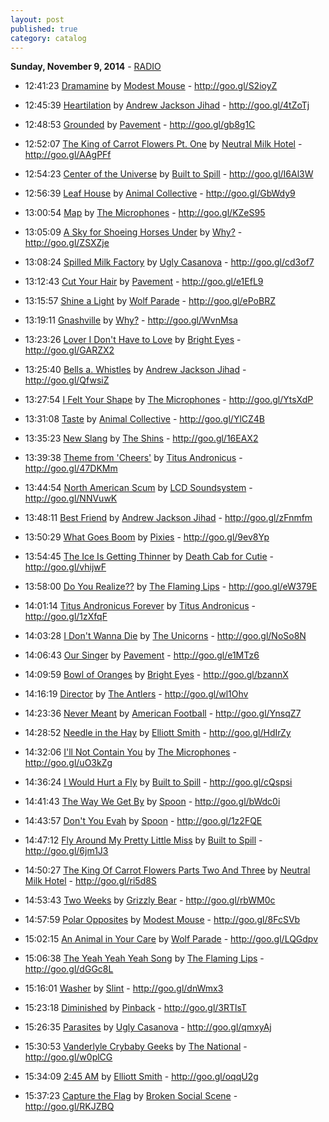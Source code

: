 ```yaml
---
layout: post
published: true
category: catalog
---
```


**Sunday, November  9, 2014** - [RADIO](/2014/11/09/Modest-Mouse-radio)

*   12:41:23  [Dramamine](http://goo.gl/4FavFh) by [Modest Mouse](http://www.last.fm/music/Modest+Mouse) - http://goo.gl/S2ioyZ

*   12:45:39  [Heartilation](http://goo.gl/U1IUXA) by [Andrew Jackson Jihad](http://www.last.fm/music/Andrew+Jackson+Jihad) - http://goo.gl/4tZoTj

*   12:48:53  [Grounded](http://goo.gl/XBb3cq) by [Pavement](http://www.last.fm/music/Pavement) - http://goo.gl/gb8g1C

*   12:52:07  [The King of Carrot Flowers Pt. One](http://goo.gl/bRZXlz) by [Neutral Milk Hotel](http://www.last.fm/music/Neutral+Milk+Hotel) - http://goo.gl/AAgPFf

*   12:54:23  [Center of the Universe](http://goo.gl/67COzS) by [Built to Spill](http://www.last.fm/music/Built+to+Spill) - http://goo.gl/I6Al3W

*   12:56:39  [Leaf House](http://goo.gl/RD0V0s) by [Animal Collective](http://www.last.fm/music/Animal+Collective) - http://goo.gl/GbWdy9

*   13:00:54  [Map](http://goo.gl/07I3jv) by [The Microphones](http://www.last.fm/music/The+Microphones) - http://goo.gl/KZeS95

*   13:05:09  [A Sky for Shoeing Horses Under](http://goo.gl/RgbLAT) by [Why?](http://www.last.fm/music/Why?) - http://goo.gl/ZSXZje

*   13:08:24  [Spilled Milk Factory](http://goo.gl/qpwUZe) by [Ugly Casanova](http://www.last.fm/music/Ugly+Casanova) - http://goo.gl/cd3of7

*   13:12:43  [Cut Your Hair](http://goo.gl/87qWS) by [Pavement](http://www.last.fm/music/Pavement) - http://goo.gl/e1EfL9

*   13:15:57  [Shine a Light](http://goo.gl/ZwjiXY) by [Wolf Parade](http://www.last.fm/music/Wolf+Parade) - http://goo.gl/ePoBRZ

*   13:19:11  [Gnashville](http://goo.gl/CxIQ1s) by [Why?](http://www.last.fm/music/Why?) - http://goo.gl/WvnMsa

*   13:23:26  [Lover I Don't Have to Love](http://goo.gl/FCjJDc) by [Bright Eyes](http://www.last.fm/music/Bright+Eyes) - http://goo.gl/GARZX2

*   13:25:40  [Bells a. Whistles](http://goo.gl/qVUxEM) by [Andrew Jackson Jihad](http://www.last.fm/music/Andrew+Jackson+Jihad) - http://goo.gl/QfwsiZ

*   13:27:54  [I Felt Your Shape](http://goo.gl/G85p46) by [The Microphones](http://www.last.fm/music/The+Microphones) - http://goo.gl/YtsXdP

*   13:31:08  [Taste](http://goo.gl/GyKGl4) by [Animal Collective](http://www.last.fm/music/Animal+Collective) - http://goo.gl/YlCZ4B

*   13:35:23  [New Slang](http://goo.gl/BkdUb) by [The Shins](http://www.last.fm/music/The+Shins) - http://goo.gl/16EAX2

*   13:39:38  [Theme from 'Cheers'](http://goo.gl/LeYpxa) by [Titus Andronicus](http://www.last.fm/music/Titus+Andronicus) - http://goo.gl/47DKMm

*   13:44:54  [North American Scum](http://goo.gl/DEHjbp) by [LCD Soundsystem](http://www.last.fm/music/LCD+Soundsystem) - http://goo.gl/NNVuwK

*   13:48:11  [Best Friend](http://goo.gl/DWUUif) by [Andrew Jackson Jihad](http://www.last.fm/music/Andrew+Jackson+Jihad) - http://goo.gl/zFnmfm

*   13:50:29  [What Goes Boom](http://goo.gl/0eK5Rj) by [Pixies](http://www.last.fm/music/Pixies) - http://goo.gl/9ev8Yp

*   13:54:45  [The Ice Is Getting Thinner](http://goo.gl/xx9XcD) by [Death Cab for Cutie](http://www.last.fm/music/Death+Cab+for+Cutie) - http://goo.gl/vhijwF

*   13:58:00  [Do You Realize??](http://goo.gl/Cx25H) by [The Flaming Lips](http://www.last.fm/music/The+Flaming+Lips) - http://goo.gl/eW379E

*   14:01:14  [Titus Andronicus Forever](http://goo.gl/9DfRII) by [Titus Andronicus](http://www.last.fm/music/Titus+Andronicus) - http://goo.gl/1zXfqF

*   14:03:28  [I Don't Wanna Die](http://goo.gl/iwL5iA) by [The Unicorns](http://www.last.fm/music/The+Unicorns) - http://goo.gl/NoSo8N

*   14:06:43  [Our Singer](http://goo.gl/8ifTUH) by [Pavement](http://www.last.fm/music/Pavement) - http://goo.gl/e1MTz6

*   14:09:59  [Bowl of Oranges](http://goo.gl/dII9X2) by [Bright Eyes](http://www.last.fm/music/Bright+Eyes) - http://goo.gl/bzannX

*   14:16:19  [Director](http://goo.gl/xNLbGa) by [The Antlers](http://www.last.fm/music/The+Antlers) - http://goo.gl/wl1Ohv

*   14:23:36  [Never Meant](http://goo.gl/AxGr0e) by [American Football](http://www.last.fm/music/American+Football) - http://goo.gl/YnsqZ7

*   14:28:52  [Needle in the Hay](http://goo.gl/N9crrw) by [Elliott Smith](http://www.last.fm/music/Elliott+Smith) - http://goo.gl/HdIrZy

*   14:32:06  [I'll Not Contain You](http://goo.gl/onUm1m) by [The Microphones](http://www.last.fm/music/The+Microphones) - http://goo.gl/uO3kZg

*   14:36:24  [I Would Hurt a Fly](http://goo.gl/jjGgEs) by [Built to Spill](http://www.last.fm/music/Built+to+Spill) - http://goo.gl/cQspsi

*   14:41:43  [The Way We Get By](http://goo.gl/y8GZqX) by [Spoon](http://www.last.fm/music/Spoon) - http://goo.gl/bWdc0i

*   14:43:57  [Don't You Evah](http://goo.gl/YKAPFW) by [Spoon](http://www.last.fm/music/Spoon) - http://goo.gl/1z2FQE

*   14:47:12  [Fly Around My Pretty Little Miss](http://goo.gl/AEPPjT) by [Built to Spill](http://www.last.fm/music/Built+to+Spill) - http://goo.gl/6jm1J3

*   14:50:27  [The King Of Carrot Flowers Parts Two And Three](http://goo.gl/doz7AU) by [Neutral Milk Hotel](http://www.last.fm/music/Neutral+Milk+Hotel) - http://goo.gl/ri5d8S

*   14:53:43  [Two Weeks](http://goo.gl/AkCA2) by [Grizzly Bear](http://www.last.fm/music/Grizzly+Bear) - http://goo.gl/rbWM0c

*   14:57:59  [Polar Opposites](http://goo.gl/G6fSMn) by [Modest Mouse](http://www.last.fm/music/Modest+Mouse) - http://goo.gl/8FcSVb

*   15:02:15  [An Animal in Your Care](http://goo.gl/7R42k2) by [Wolf Parade](http://www.last.fm/music/Wolf+Parade) - http://goo.gl/LQGdpv

*   15:06:38  [The Yeah Yeah Yeah Song](http://goo.gl/JnsS4f) by [The Flaming Lips](http://www.last.fm/music/The+Flaming+Lips) - http://goo.gl/dGGc8L

*   15:16:01  [Washer](http://goo.gl/Bfa1Yr) by [Slint](http://www.last.fm/music/Slint) - http://goo.gl/dnWmx3

*   15:23:18  [Diminished](http://goo.gl/uzvS6n) by [Pinback](http://www.last.fm/music/Pinback) - http://goo.gl/3RTlsT

*   15:26:35  [Parasites](http://goo.gl/0sQge6) by [Ugly Casanova](http://www.last.fm/music/Ugly+Casanova) - http://goo.gl/qmxyAj

*   15:30:53  [Vanderlyle Crybaby Geeks](http://goo.gl/pw7kAL) by [The National](http://www.last.fm/music/The+National) - http://goo.gl/w0plCG

*   15:34:09  [2:45 AM](http://goo.gl/Kqu3Aa) by [Elliott Smith](http://www.last.fm/music/Elliott+Smith) - http://goo.gl/oqqU2g

*   15:37:23  [Capture the Flag](http://goo.gl/SdQ6MO) by [Broken Social Scene](http://www.last.fm/music/Broken+Social+Scene) - http://goo.gl/RKJZBQ

